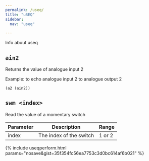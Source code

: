 ```yaml
---
permalink: /useq/
title: "uSEQ"
sidebar:
  nav: "useq"

---
```


Info about useq

## `ain2`

Returns the value of analogue input 2

Example: to echo analogue input 2 to analogue output 2
```
(a2 (ain2))
```

## `swm <index>`

Read the value of a momentary switch

| Parameter | Description | Range |
| --- | --- | --- |
| index | The index of the switch | 1 or 2 |



{% include useqperform.html params="nosave&gist=35f354fc56ea7753c3d0bc614af6b021" %}




